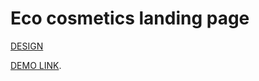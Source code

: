 # Eco cosmetics landing page
[DESIGN](https://www.figma.com/file/Fz588JKGuPS2Bk21De4KE5/brand_of_eco-cosmetics-(Edit)?node-id=1%3A2)

[DEMO LINK](https://<your_account>.github.io/Eco_cosmetics/).
